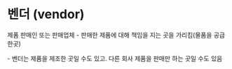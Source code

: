 # 벤더 (vendor)

제품 판매인 또는 판매업체 - 판매한 제품에 대해 책임을 지는 곳을 가리킴(물품을 공급한곳)

\- 벤더는 제품을 제조한 곳일 수도 있고. 다른 회사 제품을 판매만 하는 곳일 수도 있음
